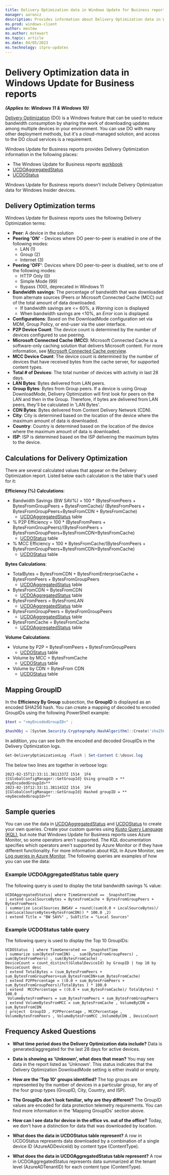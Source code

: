 ```yaml
---
title: Delivery Optimization data in Windows Update for Business reports
manager: aaroncz
description: Provides information about Delivery Optimization data in Windows Update for Business reports 
ms.prod: windows-client
author: mestew
ms.author: mstewart
ms.topic: article
ms.date: 04/05/2023
ms.technology: itpro-updates
---
```


# Delivery Optimization data in Windows Update for Business reports
<!--7715481-->
***(Applies to: Windows 11 & Windows 10)***

[Delivery Optimization](../do/waas-delivery-optimization.md) (DO) is a Windows feature that can be used to reduce bandwidth consumption by sharing the work of downloading updates among multiple devices in your environment. You can use DO with many other deployment methods, but it's a cloud-managed solution, and access to the DO cloud services is a requirement. 

Windows Update for Business reports provides Delivery Optimization information in the following places:
- The Windows Update for Business reports [workbook](wufb-reports-workbook.md)
- [UCDOAggregatedStatus](wufb-reports-schema-ucdoaggregatedstatus.md)
- [UCDOStatus](wufb-reports-schema-ucdostatus.md)

Windows Update for Business reports doesn't include Delivery Optimization data for Windows Insider devices. 

## Delivery Optimization terms

Windows Update for Business reports uses the following Delivery Optimization terms:

- **Peer**: A device in the solution
- **Peering 'ON'** - Devices where DO peer-to-peer is enabled in one of the following modes:
   - LAN (1)
   - Group (2)
   - Internet (3)
- **Peering 'OFF'**: Devices where DO peer-to-peer is disabled, set to one of the following modes:
   - HTTP Only (0)
   - Simple Mode (99)
   - Bypass (100), deprecated in Windows 11
- **Bandwidth savings**: The percentage of bandwidth that was downloaded from alternate sources (Peers or Microsoft Connected Cache (MCC) out of the total amount of data downloaded.
   - If bandwidth savings are <= 60%, a *Warning* icon is displayed
   - When bandwidth savings are <10%, an *Error* icon is displayed.
- **Configurations**: Based on the DownloadMode configuration set via MDM, Group Policy, or end-user via the user interface.
- **P2P Device Count**: The device count is determined by the number of devices configured to use peering.
- **Microsoft Connected Cache (MCC)**: Microsoft Connected Cache is a software-only caching solution that delivers Microsoft content. For more information, see [Microsoft Connected Cache overview](../do/waas-microsoft-connected-cache.md).
- **MCC Device Count**: The device count is determined by the number of devices that have received bytes from the cache server, for supported content types.
- **Total # of Devices**: The total number of devices with activity in last 28 days.
- **LAN Bytes**: Bytes delivered from LAN peers.
- **Group Bytes**: Bytes from Group peers. If a device is using Group DownloadMode, Delivery Optimization will first look for peers on the LAN and then in the Group. Therefore, if bytes are delivered from LAN peers, they'll be calculated in 'LAN Bytes'.
- **CDN Bytes**: Bytes delivered from Content Delivery Network (CDN).
- **City**: City is determined based on the location of the device where the maximum amount of data is downloaded.
- **Country**: Country is determined based on the location of the device where the maximum amount of data is downloaded.
- **ISP**: ISP is determined based on the ISP delivering the maximum bytes to the device.

## Calculations for Delivery Optimization

There are several calculated values that appear on the Delivery Optimization report. Listed below each calculation is the table that's used for it:

**Efficiency (%) Calculations**:
 
- Bandwidth Savings (BW SAV%) = 100 * (BytesFromPeers + BytesFromGroupPeers + BytesFromCache)/
(BytesFromPeers + BytesFromGroupPeers+BytesFromCDN + BytesFromCache)
  - [UCDOAggregatedStatus](wufb-reports-schema-ucdostatus.md) table
- % P2P Efficiency = 100 * (BytesFromPeers + BytesFromGroupPeers)/(BytesFromPeers + BytesFromGroupPeers+BytesFromCDN+BytesFromCache)
  - [UCDOStatus](wufb-reports-schema-ucdostatus.md) table
- % MCC Efficiency = 100 * BytesFromCache/(BytesFromPeers + BytesFromGroupPeers+BytesFromCDN+BytesFromCache) 
  - [UCDOStatus](wufb-reports-schema-ucdostatus.md) table

**Bytes Calculations**:

- TotalBytes = BytesFromCDN + BytesFromEnterpriseCache + BytesFromPeers + BytesFromGroupPeers
  - [UCDOAggregatedStatus](wufb-reports-schema-ucdostatus.md) table
- BytesFromCDN = BytesFromCDN
  - [UCDOAggregatedStatus](wufb-reports-schema-ucdostatus.md) table
- BytesFromPeers = BytesFromLAN
  - [UCDOAggregatedStatus](wufb-reports-schema-ucdoaggregatedstatus.md) table
- BytesFromGroupPeers = BytesFromGroupPeers
  - [UCDOAggregatedStatus](wufb-reports-schema-ucdoaggregatedstatus.md) table
- BytesFromCache = BytesFromCache
  - [UCDOAggregatedStatus](wufb-reports-schema-ucdoaggregatedstatus.md) table

**Volume Calculations**:

- Volume by P2P = BytesFromPeers + BytesFromGroupPeers
  - [UCDOStatus](wufb-reports-schema-ucdostatus.md) table
- Volume by MCC = BytesFromCache
  - [UCDOStatus](wufb-reports-schema-ucdostatus.md) table
- Volume by CDN = BytesFrom CDN
  - [UCDOStatus](wufb-reports-schema-ucdostatus.md) table

## Mapping GroupID

In the **Efficiency By Group** subsection, the **GroupID** is displayed as an encoded SHA256 hash. You can create a mapping of decoded to encoded GroupIDs using the following PowerShell example:

```powershell
$text = "<myEncodedGroupID>" ;

$hashObj = [System.Security.Cryptography.HashAlgorithm]::Create('sha256') ; $dig = $hashObj.ComputeHash([System.Text.Encoding]::Unicode.GetBytes($text)) ; $digB64 = [System.Convert]::ToBase64String($dig) ; Write-Host "$text ==> $digB64"
```

In addition, you can see both the encoded and decoded GroupIDs in the Delivery Optimization logs.

```powershell
Get-DeliveryOptimizationLog -Flush | Set-Content C:\dosvc.log
```

The below two lines are together in verbose logs:

```text
2023-02-15T12:33:11.3811337Z 1514  1F4          {CGlobalConfigManager::GetGroupId} Using groupID = **<myEncodedGroupId>**
2023-02-15T12:33:11.3811432Z 1514  1F4          {CGlobalConfigManager::GetGroupId} Hashed groupID = **<myDecodedGroupId>**
```

## Sample queries

You can use the data in [UCDOAggregatedStatus](wufb-reports-schema-ucdoaggregatedstatus.md)
and [UCDOStatus](wufb-reports-schema-ucdostatus.md) to create your own queries. Create your custom queries using [Kusto Query Language (KQL)](/azure/data-explorer/kusto/query/), but note that Windows Update for Business reports uses Azure Monitor, so some operators aren't supported. The KQL documentation specifies which operators aren't supported by Azure Monitor or if they have different functionality. For more information about KQL in Azure Monitor, see [Log queries in Azure Monitor](/azure/azure-monitor/logs/log-query-overview). The following queries are examples of how you can use the data:

### Example UCDOAggregatedStatus table query

The following query is used to display the total bandwidth savings % value:

```kusto
UCDOAggregatedStatus| where TimeGenerated == _SnapshotTime
| extend LocalSourceBytes = BytesFromCache + BytesFromGroupPeers + BytesFromPeers
| summarize LocalSources_BWSAV = round((sum(0.0 + LocalSourceBytes)/ sum(LocalSourceBytes+BytesFromCDN)) * 100.0 ,2)
| extend Title = "BW SAV%" , SubTitle = "Local Sources"
```

### Example UCDOStatus table query

The following query is used to display the Top 10 GroupIDs:

```kusto
UCDOStatus  | where TimeGenerated == _SnapshotTime
| summarize sum(BytesFromCDN) ,  sum(BytesFromGroupPeers) , sum(BytesFromPeers) , sum(BytesFromCache) ,
DeviceCount = count_distinct(GlobalDeviceId) by GroupID | top 10 by DeviceCount desc 
| extend TotalBytes = (sum_BytesFromPeers + sum_BytesFromGroupPeers+sum_BytesFromCDN+sum_BytesFromCache)
| extend P2PPercentage = ((0.0 + sum_BytesFromPeers + sum_BytesFromGroupPeers)/TotalBytes ) * 100.0  
| extend  MCCPercentage = ((0.0 + sum_BytesFromCache)/ TotalBytes) * 100.0  , 
 VolumeBytesFromPeers = sum_BytesFromPeers + sum_BytesFromGroupPeers
| extend VolumeBytesFromMCC = sum_BytesFromCache , VolumeByCDN = sum_BytesFromCDN
| project  GroupID , P2PPercentage , MCCPercentage ,  VolumeBytesFromPeers , VolumeBytesFromMCC ,VolumeByCDN , DeviceCount
```

## Frequency Asked Questions

- **What time period does the Delivery Optimization data include?**
Data is generated/aggregated for the last 28 days for active devices.

- **Data is showing as 'Unknown', what does that mean?**
You may see data in the report listed as 'Unknown'. This status indicates that the Delivery Optimization DownloadMode setting is either invalid or empty.

- **How are the 'Top 10' groups identified?**
The top groups are represented by the number of devices in a particular group, for any of the four group types (GroupID, City, Country, and ISP).

- **The GroupIDs don't look familiar, why are they different?**
The GroupID values are encoded for data protection telemetry requirements. You can find more information in the 'Mapping GroupIDs' section above.

- **How can I see data for device in the office vs. out of the office?**
Today, we don't have a distinction for data that was downloaded by location. 

- **What does the data in UCDOStatus table represent?**
A row in UCDOStatus represents data downloaded by a combination of a single device ID (AzureADDeviceId) by content type (ContentType). 

- **What does the data in UCDOAggregatedStatus table represent?**
A row in UCDOAggregatedStatus represents data summarized at the tenant level (AzureADTenantID) for each content type (ContentType).
